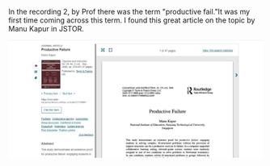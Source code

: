 In the recording 2, by Prof there was the term "productive fail."It was my first time coming across this term. I found this great article on the topic by Manu Kapur in JSTOR. 

![image i just uploaded](notes1.JPG)
